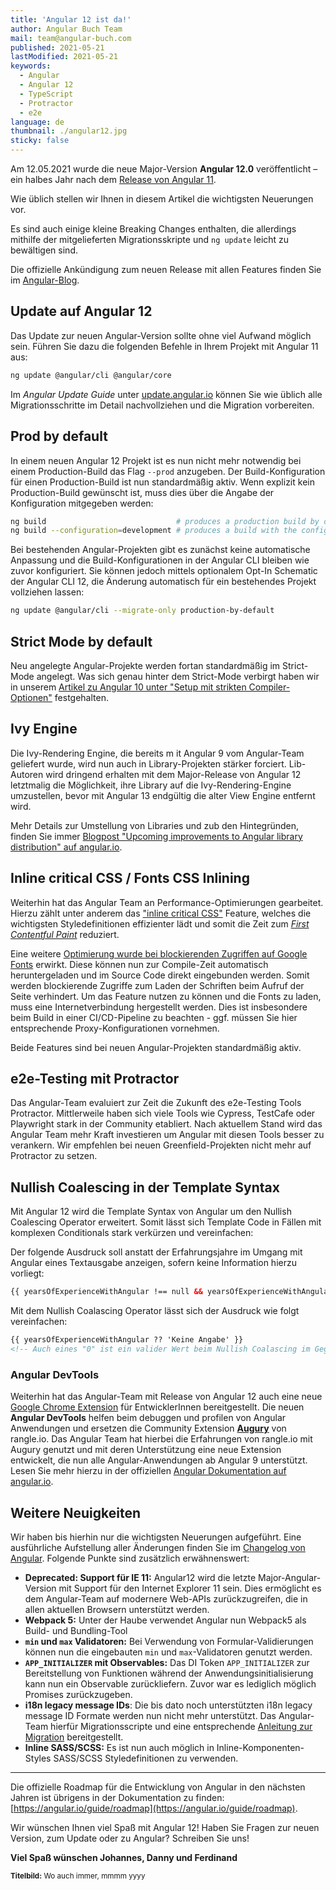 ```yaml
---
title: 'Angular 12 ist da!'
author: Angular Buch Team
mail: team@angular-buch.com
published: 2021-05-21
lastModified: 2021-05-21
keywords:
  - Angular
  - Angular 12
  - TypeScript
  - Protractor
  - e2e
language: de
thumbnail: ./angular12.jpg
sticky: false
---
```


Am 12.05.2021 wurde die neue Major-Version **Angular 12.0** veröffentlicht – ein halbes Jahr nach dem [Release von Angular 11](/blog/2020-11-angular11).

Wie üblich stellen wir Ihnen in diesem Artikel die wichtigsten Neuerungen vor.

Es sind auch einige kleine Breaking Changes enthalten, die allerdings mithilfe der mitgelieferten Migrationsskripte und `ng update` leicht zu bewältigen sind.

Die offizielle Ankündigung zum neuen Release mit allen Features finden Sie im [Angular-Blog](https://blog.angular.io/angular-v12-is-now-available-32ed51fbfd49).

<!--
> **Die Update-Infos für neuere Versionen von Angular finden Sie in separaten Blogartikeln. Wenn Sie das Update durchführen möchten, lesen Sie bitte alle Artikel in der gegebenen Reihenfolge.**
> * [Angular XX ist da!](/blog/yyyy-mm-slug)
-->

## Update auf Angular 12

Das Update zur neuen Angular-Version sollte ohne viel Aufwand möglich sein.
Führen Sie dazu die folgenden Befehle in Ihrem Projekt mit Angular 11 aus:

```bash
ng update @angular/cli @angular/core
```

Im *Angular Update Guide* unter [update.angular.io](https://update.angular.io/#11.0:12.0) können Sie wie üblich alle Migrationsschritte im Detail nachvollziehen und die Migration vorbereiten.

## Prod by default

In einem neuen Angular 12 Projekt ist es nun nicht mehr notwendig bei einem Production-Build das Flag `--prod` anzugeben.
Der Build-Konfiguration für einen Production-Build ist nun standardmäßig aktiv.
Wenn explizit kein Production-Build gewünscht ist, muss dies über die Angabe der Konfiguration mitgegeben werden:

```bash
ng build                             # produces a production build by default
ng build --configuration=development # produces a build with the configuration for "development" from the angular.json config
```

Bei bestehenden Angular-Projekten gibt es zunächst keine automatische Anpassung und die Build-Konfigurationen in der Angular CLI bleiben wie zuvor konfiguriert.
Sie können jedoch mittels optionalem Opt-In Schematic der Angular CLI 12, die Änderung automatisch für ein bestehendes Projekt vollziehen lassen:

```bash
ng update @angular/cli --migrate-only production-by-default
```

## Strict Mode by default

Neu angelegte Angular-Projekte werden fortan standardmäßig im Strict-Mode angelegt.
Was sich genau hinter dem Strict-Mode verbirgt haben wir in unserem [Artikel zu Angular 10 unter "Setup mit strikten Compiler-Optionen"](/blog/2020-06-angular10#setup-mit-strikten-compiler-optionen) festgehalten.

## Ivy Engine

Die Ivy-Rendering Engine, die bereits m it Angular 9 vom Angular-Team geliefert wurde,
wird nun auch in Library-Projekten stärker forciert.
Lib-Autoren wird dringend erhalten mit dem Major-Release von Angular 12 letztmalig die Möglichkeit,
ihre Library auf die Ivy-Rendering-Engine umzustellen, bevor mit Angular 13 endgültig die alter View Engine entfernt wird.

Mehr Details zur Umstellung von Libraries und zub den Hintegründen, finden Sie immer [Blogpost "Upcoming improvements to Angular library distribution" auf angular.io](https://blog.angular.io/upcoming-improvements-to-angular-library-distribution-76c02f782aa4).

## Inline critical CSS / Fonts CSS Inlining

Weiterhin hat das Angular Team an Performance-Optimierungen gearbeitet.
Hierzu zählt unter anderem das ["inline critical CSS"](https://angular.io/guide/workspace-config#styles-optimization-options) Feature, welches die wichtigsten Styledefinitionen effizienter lädt und somit die Zeit zum [_First Contentful Paint_](https://web.dev/first-contentful-paint) reduziert.

Eine weitere [Optimierung wurde bei blockierenden Zugriffen auf Google Fonts](https://angular.io/guide/workspace-config#fonts-optimization-options) erwirkt.
Diese können nun zur Compile-Zeit automatisch heruntergeladen und im Source Code direkt eingebunden werden.
Somit werden blockierende Zugriffe zum Laden der Schriften beim Aufruf der Seite verhindert.
Um das Feature nutzen zu können und die Fonts zu laden, muss eine Internetverbindung hergestellt werden.
Dies ist insbesondere beim Build in einer CI/CD-Pipeline zu beachten - ggf. müssen Sie hier entsprechende Proxy-Konfigurationen vornehmen.

Beide Features sind bei neuen Angular-Projekten standardmäßig aktiv.

## e2e-Testing mit Protractor

Das Angular-Team evaluiert zur Zeit die Zukunft des e2e-Testing Tools Protractor.
Mittlerweile haben sich viele Tools wie Cypress, TestCafe oder Playwright stark in der Community etabliert.
Nach aktuellem Stand wird das Angular Team mehr Kraft investieren um Angular mit diesen Tools besser zu verankern.
Wir empfehlen bei neuen Greenfield-Projekten nicht mehr auf Protractor zu setzen.

## Nullish Coalescing in der Template Syntax

Mit Angular 12 wird die Template Syntax von Angular um den Nullish Coalescing Operator erweitert.
Somit lässt sich Template Code in Fällen mit komplexen Conditionals stark verkürzen und vereinfachen:

Der folgende Ausdruck soll anstatt der Erfahrungsjahre im Umgang mit Angular eines Textausgabe anzeigen, sofern keine Information hierzu vorliegt:

```html
{{ yearsOfExperienceWithAngular !== null && yearsOfExperienceWithAngular !== undefined ? yearsOfExperienceWithAngular : 'Keine Angabe' }}
```

Mit dem Nullish Coalascing Operator lässt sich der Ausdruck wie folgt vereinfachen:

```html
{{ yearsOfExperienceWithAngular ?? 'Keine Angabe' }}
<!-- Auch eines "0" ist ein valider Wert beim Nullish Coalascing im Gegensatz zur Prüfung mit '||' -->
```

### Angular DevTools

Weiterhin hat das Angular-Team mit Release von Angular 12 auch eine neue [Google Chrome Extension](https://chrome.google.com/webstore/detail/angular-devtools/ienfalfjdbdpebioblfackkekamfmbnh) für EntwicklerInnen bereitgestellt.
Die neuen **Angular DevTools** helfen beim debuggen und profilen von Angular Anwendungen und ersetzen die Community Extension [**Augury**](https://augury.rangle.io/) von rangle.io.
Das Angular Team hat hierbei die Erfahrungen von rangle.io mit Augury genutzt und mit deren Unterstützung eine neue Extension entwickelt, die nun alle Angular-Anwendungen ab Angular 9 unterstützt.
Lesen Sie mehr hierzu in der offiziellen [Angular Dokumentation auf angular.io](https://angular.io/guide/devtools).

## Weitere Neuigkeiten

Wir haben bis hierhin nur die wichtigsten Neuerungen aufgeführt. Eine ausführliche Aufstellung aller Änderungen finden Sie im [Changelog von Angular](https://github.com/angular/angular/blob/master/CHANGELOG.md).
Folgende Punkte sind zusätzlich erwähnenswert:

- **Deprecated: Support für IE 11:** Angular12 wird die letzte Major-Angular-Version mit Support für den Internet Explorer 11 sein. Dies ermöglicht es dem Angular-Team auf modernere Web-APIs zurückzugreifen, die in allen aktuellen Browsern unterstützt werden.
- **Webpack 5:** Unter der Haube verwendet Angular nun Webpack5 als Build- und Bundling-Tool
- **`min` und `max` Validatoren:** Bei Verwendung von Formular-Validierungen können nun die eingebauten `min` und `max`-Validatoren genutzt werden.
- **`APP_INITIALIZER` mit Observables:** Das DI Token `APP_INITIALIZER` zur Bereitstellung von Funktionen während der Anwendungsinitialisierung kann nun ein Observable zurückliefern. Zuvor war es lediglich möglich Promises zurückzugeben.
- **i18n legacy message IDs**: Die bis dato noch unterstützten i18n legacy message ID Formate werden nun nicht mehr unterstützt. Das Angular-Team hierfür Migrationsscripte und eine entsprechende [Anleitung zur Migration](https://angular.io/guide/migration-legacy-message-id) bereitgestellt.
- **Inline SASS/SCSS:** Es ist nun auch möglich in Inline-Komponenten-Styles SASS/SCSS Styledefinitionen zu verwenden.

<hr>

Die offizielle Roadmap für die Entwicklung von Angular in den nächsten Jahren ist übrigens in der Dokumentation zu finden: [https://angular.io/guide/roadmap](https://angular.io/guide/roadmap).

Wir wünschen Ihnen viel Spaß mit Angular 12!
Haben Sie Fragen zur neuen Version, zum Update oder zu Angular? Schreiben Sie uns!

**Viel Spaß wünschen
Johannes, Danny und Ferdinand**

<small>**Titelbild:** Wo auch immer, mmmm yyyy</small>
